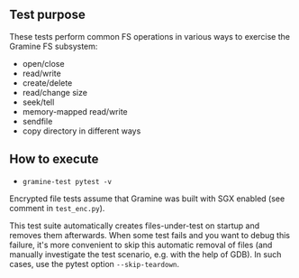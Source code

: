 Test purpose
------------

These tests perform common FS operations in various ways to exercise the Gramine
FS subsystem:

- open/close
- read/write
- create/delete
- read/change size
- seek/tell
- memory-mapped read/write
- sendfile
- copy directory in different ways

How to execute
--------------

- `gramine-test pytest -v`

Encrypted file tests assume that Gramine was built with SGX enabled (see comment
in `test_enc.py`).

This test suite automatically creates files-under-test on startup and removes
them afterwards. When some test fails and you want to debug this failure, it's
more convenient to skip this automatic removal of files (and manually
investigate the test scenario, e.g. with the help of GDB). In such cases, use
the pytest option `--skip-teardown`.
